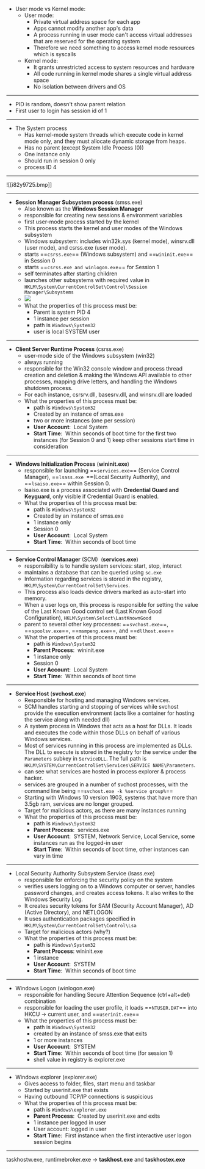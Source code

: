 - User mode vs Kernel mode:
	- User mode:
		- Private virtual address space for each app
		- Apps cannot modify another app's data
		- A process running in user mode can't access virtual addresses that are reserved for the operating system
		- Therefore we need something to access kernel mode resources which is syscalls
	- Kernel mode:
		- It grants unrestricted access to system resources and hardware
		- All code running in kernel mode shares a single virtual address space
		-  No isolation between drivers and OS
-----
- PID is random, doesn't show parent relation
- First user to login has session id of 1
----
- The System process
	- Has kernel-mode system threads which execute code in kernel mode only, and they must allocate dynamic storage from heaps.
	- Has no parent (except System Idle Process (0))
	- One instance only
	- Should run in session 0 only
	- process ID 4
----
![[i82y9725.bmp]]

----
- **Session Manager Subsystem process** (smss.exe)
	- Also known as the **Windows Session Manager**
	- responsible for creating new sessions & environment variables
	- first user-mode process started by the kernel
	- This process starts the kernel and user modes of the Windows subsystem
	- Windows subsystem: includes win32k.sys (kernel mode), winsrv.dll (user mode), and csrss.exe (user mode).
	- starts ==`csrss.exe`== (Windows subsystem) and ==`wininit.exe`== in Session 0
	- starts ==`csrss.exe and winlogon.exe`== for Session 1
	- self terminates after starting children
	- launches other subsystems with required value in ``HKLM\System\CurrentControlSet\Control\Session Manager\Subsystems``
	- [![](https://upload.wikimedia.org/wikipedia/commons/thumb/5/5d/Windows_2000_architecture.svg/275px-Windows_2000_architecture.svg.png)](https://en.wikipedia.org/wiki/File:Windows_2000_architecture.svg)
	- What the properties of this process must be:
		- Parent is system PID 4
		- 1 instance per session
		- path is `Windows\System32`
		- user is local SYSTEM user
-----
- **Client Server Runtime Process** (csrss.exe)
	- user-mode side of the Windows subsystem (win32)
	- always running
	- responsible for the Win32 console window and process thread creation and deletion & making the Windows API available to other processes, mapping drive letters, and handling the Windows shutdown process.
	- For each instance, csrsrv.dll, basesrv.dll, and winsrv.dll are loaded
	- What the properties of this process must be:
		- path is `Windows\System32`
		- Created by an instance of smss.exe
		- two or more instances (one per session)
		- **User Account**:  Local System
		- **Start Time**:  Within seconds of boot time for the first two instances (for Session 0 and 1) keep other sessions start time in consideration
----
- **Windows Initialization Process** (**wininit.exe**)
	- responsible for launching ==`services.exe`== (Service Control Manager), ==`lsass.exe `==(Local Security Authority), and ==`lsaiso.exe`== within Session 0.
	- lsaiso.exe is a process associated with **Credential Guard and Keyguard**, only visible if Credential Guard is enabled.
	- What the properties of this process must be:
		- path is `Windows\System32`
		- Created by an instance of smss.exe
		- 1 instance only
		- Session 0
		- **User Account**:  Local System
		- **Start Time**:  Within seconds of boot time
-----
- **Service Control Manager** (SCM)  (**services.exe**)
	- responsibility is to handle system services: start, stop, interact 
	- maintains a database that can be queried using `sc.exe`
	- Information regarding services is stored in the registry, `HKLM\System\CurrentControlSet\Services`.
	- This process also loads device drivers marked as auto-start into memory.
	- When a user logs on, this process is responsible for setting the value of the Last Known Good control set (Last Known Good Configuration), `HKLM\System\Select\LastKnownGood`
	- parent to several other key processes: ==`svchost.exe`==, ==`spoolsv.exe`==, ==`msmpeng.exe`==, and ==`dllhost.exe`==
	- What the properties of this process must be:
		- path is `Windows\System32`
		- **Parent Process**:  wininit.exe
		- 1 instance only
		- Session 0
		- **User Account**:  Local System
		- **Start Time**:  Within seconds of boot time
---
- **Service Host** (**svchost.exe**)
	- Responsible for hosting and managing Windows services.
	- SCM handles starting and stopping of services  while svchost provide the execution environment (acts like a container for hosting the service along with needed dll)
	-  A system process in Windows that acts as a host for DLLs. It loads and executes the code within those DLLs on behalf of various Windows services.
	- Most of services running in this process are implemented as DLLs. The DLL to execute is stored in the registry for the service under the `Parameters` subkey in `ServiceDLL`. The full path is `HKLM\SYSTEM\CurrentControlSet\Services\SERVICE NAME\Parameters`.
	- can see what services are hosted in process explorer & process hacker.
	- services are grouped in a number of svchost processes,  with the command line being ==``svchost.exe -k %service group%``==
	- Starting with Windows 10 version 1903, systems that have more than 3.5gb ram, services are no longer grouped.
	- Target for malicious actors, as there are many instances running 
	- What the properties of this process must be:
		- path is `Windows\System32`
		- **Parent Process**:  services.exe
		- **User Account**:  SYSTEM, Network Service, Local Service, some instances run as the logged-in user
		- **Start Time**:  Within seconds of boot time, other instances can vary in time
---
- Local Security Authority Subsystem Service (lsass.exe)
	- responsible for enforcing the security policy on the system
	- verifies users logging on to a Windows computer or server, handles password changes, and creates access tokens. It also writes to the Windows Security Log.
	- It creates security tokens for SAM (Security Account Manager), AD (Active Directory), and NETLOGON
	- It uses authentication packages specified in `HKLM\System\CurrentControlSet\Control\Lsa`
	-  Target for malicious actors (why?)
	- What the properties of this process must be:
		- path is `Windows\System32`
		- **Parent Process**: wininit.exe
		- 1 instance
		- **User Account**:  SYSTEM
		- **Start Time**:  Within seconds of boot time
---
- Windows Logon (winlogon.exe)
	- responsible for handling Secure Attention Sequence (ctrl+alt+del) combination
	- responsible for loading the user profile, it loads ==`NTUSER.DAT`== into HKCU -> current user, and ==`userinit.exe`==
	- What the properties of this process must be:
		-  path is `Windows\System32`
		- created by an instance of smss.exe that exits
		- 1 or more instances
		- **User Account**:  SYSTEM
		- **Start Time**:  Within seconds of boot time (for session 1)
		- shell value in registry is explorer.exe
---
- Windows explorer (explorer.exe)
	- Gives access to folder, files, start menu and taskbar
	- Started by userinit.exe that exists
	- Having outbound TCP/IP connections is suspicious 
	- What the properties of this process must be:
		- path is `Windows\explorer.exe`
		-  **Parent Process**:  Created by userinit.exe and exits
		- 1 instance per logged in user
		- User account: logged in user
		- **Start Tim**e:  First instance when the first interactive user logon session begins
---
taskhostw.exe, runtimebroker.exe -> **taskhost.exe** and **taskhostex.exe**
